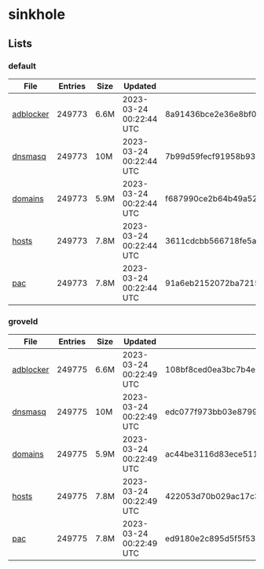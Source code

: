 # sinkhole

## Lists

### default

|File|Entries|Size|Updated|Hash|
|-|-|-|-|-|
|[adblocker](https://raw.githubusercontent.com/groveld/sinkhole/lists/default/adblocker.txt)|249773|6.6M|2023-03-24 00:22:44 UTC|8a91436bce2e36e8bf03f42c3c0c595919a043606ccf58343e8c5e771a8dc6be|
|[dnsmasq](https://raw.githubusercontent.com/groveld/sinkhole/lists/default/dnsmasq.txt)|249773|10M|2023-03-24 00:22:44 UTC|7b99d59fecf91958b931470a723866c1ff637314259f870dd3e03b224b83f011|
|[domains](https://raw.githubusercontent.com/groveld/sinkhole/lists/default/domains.txt)|249773|5.9M|2023-03-24 00:22:44 UTC|f687990ce2b64b49a5287aeac03cd7f89837a9bc53d2b3130226032a16812935|
|[hosts](https://raw.githubusercontent.com/groveld/sinkhole/lists/default/hosts.txt)|249773|7.8M|2023-03-24 00:22:44 UTC|3611cdcbb566718fe5ab3af8c61e159ac3eeb04c547c02052ddf62eb5748d15a|
|[pac](https://raw.githubusercontent.com/groveld/sinkhole/lists/default/pac.txt)|249773|7.8M|2023-03-24 00:22:44 UTC|91a6eb2152072ba721525b99bcc6d7e014a7103309937c7b9c11b2ec8a7ae3f2|

### groveld

|File|Entries|Size|Updated|Hash|
|-|-|-|-|-|
|[adblocker](https://raw.githubusercontent.com/groveld/sinkhole/lists/groveld/adblocker.txt)|249775|6.6M|2023-03-24 00:22:49 UTC|108bf8ced0ea3bc7b4e805abbc5a1c6e0833b2a72568c4e342fe251f4e1cddb5|
|[dnsmasq](https://raw.githubusercontent.com/groveld/sinkhole/lists/groveld/dnsmasq.txt)|249775|10M|2023-03-24 00:22:49 UTC|edc077f973bb03e879995755a48e7987ee87998da7aba8adcf3c9a8686f2a690|
|[domains](https://raw.githubusercontent.com/groveld/sinkhole/lists/groveld/domains.txt)|249775|5.9M|2023-03-24 00:22:49 UTC|ac44be3116d83ece511f2ca885d7113e8a2cf23b92c294aa8ad0f84fc9a73d37|
|[hosts](https://raw.githubusercontent.com/groveld/sinkhole/lists/groveld/hosts.txt)|249775|7.8M|2023-03-24 00:22:49 UTC|422053d70b029ac17c3c4bb66d03e33ca979cf48718fbf2fc587d39daae4831c|
|[pac](https://raw.githubusercontent.com/groveld/sinkhole/lists/groveld/pac.txt)|249775|7.8M|2023-03-24 00:22:49 UTC|ed9180e2c895d5f5f532feadf524c4fa1282a6785bd2ceb1cfaac5dfd94dd533|
